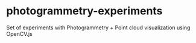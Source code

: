 # photogrammetry-experiments
Set of experiments with Photogrammetry + Point cloud visualization using OpenCV.js
